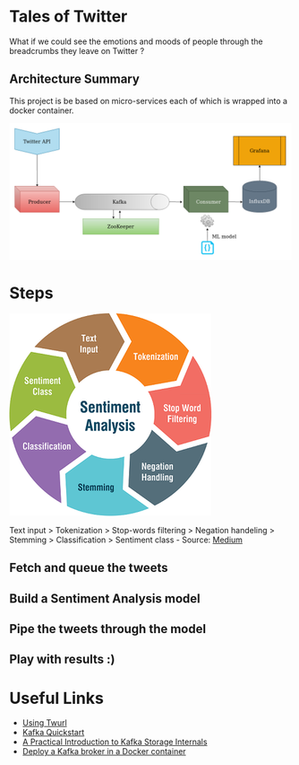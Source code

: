 # Tales of Twitter
What if we could see the emotions and moods of people through the breadcrumbs they leave on Twitter ?

## Architecture Summary
This project is be based on micro-services each of which is wrapped into a docker container.

![Architecture diagram](docs/twitter-sentiment-analysis-diagram.png)

# Steps

![Text input > Tokenization > Stop-words filtering > Negation handeling > Stemming > Classification > Sentiment class](docs/sentiment-analysis-cycle.png)

Text input > Tokenization > Stop-words filtering > Negation handeling > Stemming > Classification > Sentiment class - Source: [Medium](https://medium.com/@tomyuz/a-sentiment-analysis-approach-to-predicting-stock-returns-d5ca8b75a42)

## Fetch and queue the tweets
## Build a Sentiment Analysis model
## Pipe the tweets through the model
## Play with results :)

# Useful Links
- [Using Twurl](https://developer.twitter.com/en/docs/tutorials/using-twurl)
- [Kafka Quickstart](https://kafka.apache.org/quickstart)
- [A Practical Introduction to Kafka Storage Internals](https://medium.com/@durgaswaroop/a-practical-introduction-to-kafka-storage-internals-d5b544f6925f)
- [Deploy a Kafka broker in a Docker container](https://www.kaaproject.org/kafka-docker)
